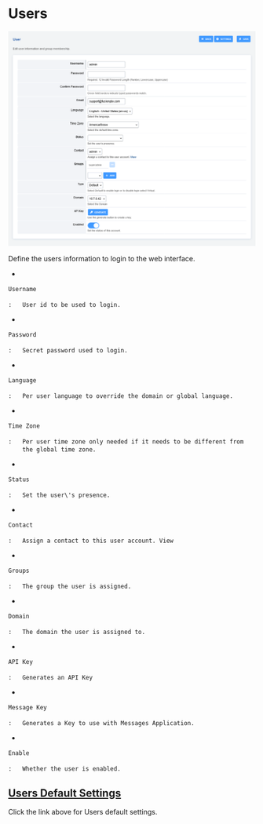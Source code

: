# Users

![image](../_static/images/accounts/fusionpbx_users.png)

Define the users information to login to the web interface.

-   

    Username

    :   User id to be used to login.

-   

    Password

    :   Secret password used to login.

-   

    Language

    :   Per user language to override the domain or global language.

-   

    Time Zone

    :   Per user time zone only needed if it needs to be different from
        the global time zone.

-   

    Status

    :   Set the user\'s presence.

-   

    Contact

    :   Assign a contact to this user account. View

-   

    Groups

    :   The group the user is assigned.

-   

    Domain

    :   The domain the user is assigned to.

-   

    API Key

    :   Generates an API Key

-   

    Message Key

    :   Generates a Key to use with Messages Application.

-   

    Enable

    :   Whether the user is enabled.

## [Users Default Settings](/en/latest/advanced/default_settings.html#id31)

Click the link above for Users default settings.
